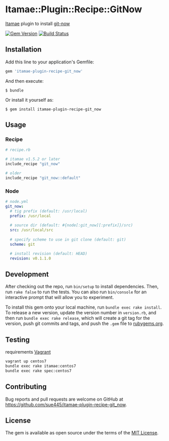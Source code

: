 # Itamae::Plugin::Recipe::GitNow

[Itamae](https://github.com/itamae-kitchen/itamae) plugin to install [git-now](https://github.com/iwata/git-now)

[![Gem Version](https://badge.fury.io/rb/itamae-plugin-recipe-git_now.svg)](https://badge.fury.io/rb/itamae-plugin-recipe-git_now)
[![Build Status](https://github.com/sue445/itamae-plugin-recipe-git_now/workflows/test/badge.svg?branch=master)](https://github.com/sue445/itamae-plugin-recipe-git_now/actions?query=workflow%3Atest)

## Installation

Add this line to your application's Gemfile:

```ruby
gem 'itamae-plugin-recipe-git_now'
```

And then execute:

    $ bundle

Or install it yourself as:

    $ gem install itamae-plugin-recipe-git_now

## Usage

### Recipe
```ruby
# recipe.rb

# itamae v1.5.2 or later
include_recipe "git_now"

# older
include_recipe "git_now::default"
```

### Node
```yml
# node.yml
git_now:
  # tig prefix (default: /usr/local)
  prefix: /usr/local
  
  # source dir (default: #{node[:git_now][:prefix]}/src)
  src: /usr/local/src
  
  # specify scheme to use in git clone (default: git)
  scheme: git

  # install revision (default: HEAD)
  revision: v0.1.1.0
```

## Development

After checking out the repo, run `bin/setup` to install dependencies. Then, run `rake false` to run the tests. You can also run `bin/console` for an interactive prompt that will allow you to experiment.

To install this gem onto your local machine, run `bundle exec rake install`. To release a new version, update the version number in `version.rb`, and then run `bundle exec rake release`, which will create a git tag for the version, push git commits and tags, and push the `.gem` file to [rubygems.org](https://rubygems.org).

## Testing
requirements [Vagrant](https://www.vagrantup.com/)

```sh
vagrant up centos7
bundle exec rake itamae:centos7
bundle exec rake spec:centos7
```

## Contributing

Bug reports and pull requests are welcome on GitHub at https://github.com/sue445/itamae-plugin-recipe-git_now.


## License

The gem is available as open source under the terms of the [MIT License](http://opensource.org/licenses/MIT).

